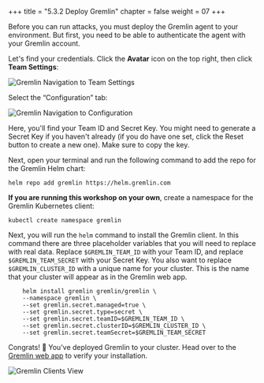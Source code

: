 +++
title = "5.3.2 Deploy Gremlin"
chapter = false
weight = 07
+++

Before you can run attacks, you must deploy the Gremlin agent to your environment. But first, you need to be able to authenticate the agent with your Gremlin account.

Let's find your credentials. Click the **Avatar** icon on the top right, then click **Team Settings**:

![Gremlin Navigation to Team Settings](/images/gremlin/gremlin_people_team.png)

Select the “Configuration” tab:

![Gremlin Navigation to Configuration](/images/gremlin/gremlin_config.png)

Here, you'll find your Team ID and Secret Key. You might need to generate a Secret Key if you haven't already (if you do have one set, click the Reset button to create a new one). Make sure to copy the key.

Next, open your terminal and run the following command to add the repo for the Gremlin Helm chart:
```
helm repo add gremlin https://helm.gremlin.com

```

**If you are running this workshop on your own**, create a namespace for the Gremlin Kubernetes client:
```
kubectl create namespace gremlin
```

Next, you will run the `helm` command to install the Gremlin client. In this command there are three placeholder variables that you will need to replace with real data. Replace `$GREMLIN_TEAM_ID` with your Team ID, and replace `$GREMLIN_TEAM_SECRET` with your Secret Key. You also want to replace `$GREMLIN_CLUSTER_ID` with a unique name for your cluster. This is the name that your cluster will appear as in the Gremlin web app.
```
    helm install gremlin gremlin/gremlin \
    --namespace gremlin \
    --set gremlin.secret.managed=true \
    --set gremlin.secret.type=secret \
    --set gremlin.secret.teamID=$GREMLIN_TEAM_ID \
    --set gremlin.secret.clusterID=$GREMLIN_CLUSTER_ID \
    --set gremlin.secret.teamSecret=$GREMLIN_TEAM_SECRET
```

Congrats! 🎉 You've deployed Gremlin to your cluster. Head over to the [Gremlin web app](https://app.gremlin.com/clients/infrastructure) to verify your installation.

![Gremlin Clients View](/images/gremlin/gremlin_ui_clients.png)
